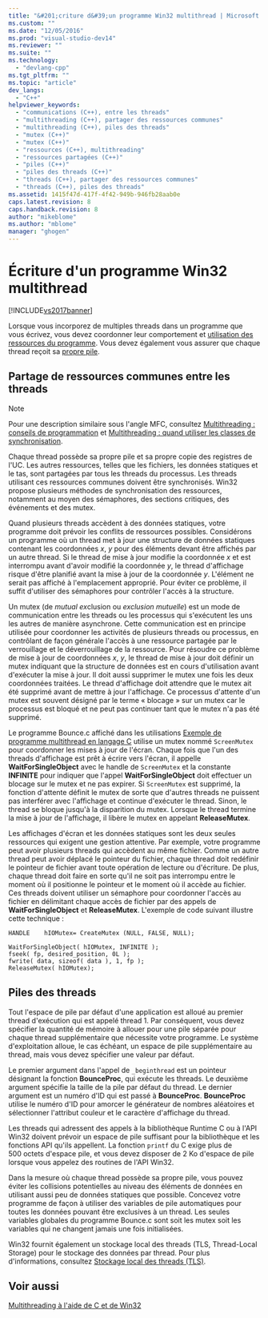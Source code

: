 ```yaml
---
title: "&#201;criture d&#39;un programme Win32 multithread | Microsoft Docs"
ms.custom: ""
ms.date: "12/05/2016"
ms.prod: "visual-studio-dev14"
ms.reviewer: ""
ms.suite: ""
ms.technology: 
  - "devlang-cpp"
ms.tgt_pltfrm: ""
ms.topic: "article"
dev_langs: 
  - "C++"
helpviewer_keywords: 
  - "communications (C++), entre les threads"
  - "multithreading (C++), partager des ressources communes"
  - "multithreading (C++), piles des threads"
  - "mutex (C++)"
  - "mutex (C++)"
  - "ressources (C++), multithreading"
  - "ressources partagées (C++)"
  - "piles (C++)"
  - "piles des threads (C++)"
  - "threads (C++), partager des ressources communes"
  - "threads (C++), piles des threads"
ms.assetid: 1415f47d-417f-4f42-949b-946fb28aab0e
caps.latest.revision: 8
caps.handback.revision: 8
author: "mikeblome"
ms.author: "mblome"
manager: "ghogen"
---
```

# &#201;criture d&#39;un programme Win32 multithread
[!INCLUDE[vs2017banner](../../assembler/inline/includes/vs2017banner.md)]

Lorsque vous incorporez de multiples threads dans un programme que vous écrivez, vous devez coordonner leur comportement et [utilisation des ressources du programme](#_core_sharing_common_resources_between_threads).  Vous devez également vous assurer que chaque thread reçoit sa [propre pile](#_core_thread_stacks).  
  
##  <a name="_core_sharing_common_resources_between_threads"></a> Partage de ressources communes entre les threads  
  
> [!NOTE]
>  Pour une description similaire sous l'angle MFC, consultez [Multithreading : conseils de programmation](../../parallel/multithreading-programming-tips.md) et [Multithreading : quand utiliser les classes de synchronisation](../../parallel/multithreading-when-to-use-the-synchronization-classes.md).  
  
 Chaque thread possède sa propre pile et sa propre copie des registres de l'UC.  Les autres ressources, telles que les fichiers, les données statiques et le tas, sont partagées par tous les threads du processus.  Les threads utilisant ces ressources communes doivent être synchronisés.  Win32 propose plusieurs méthodes de synchronisation des ressources, notamment au moyen des sémaphores, des sections critiques, des événements et des mutex.  
  
 Quand plusieurs threads accèdent à des données statiques, votre programme doit prévoir les conflits de ressources possibles.  Considérons un programme où un thread met à jour une structure de données statiques contenant les coordonnées *x*, *y* pour des éléments devant être affichés par un autre thread.  Si le thread de mise à jour modifie la coordonnée *x* et est interrompu avant d'avoir modifié la coordonnée *y*, le thread d'affichage risque d'être planifié avant la mise à jour de la coordonnée *y*.  L'élément ne serait pas affiché à l'emplacement approprié.  Pour éviter ce problème, il suffit d'utiliser des sémaphores pour contrôler l'accès à la structure.  
  
 Un mutex \(de *mutual ex*clusion ou *exclusion mutuelle*\) est un mode de communication entre les threads ou les processus qui s'exécutent les uns les autres de manière asynchrone.  Cette communication est en principe utilisée pour coordonner les activités de plusieurs threads ou processus, en contrôlant de façon générale l'accès à une ressource partagée par le verrouillage et le déverrouillage de la ressource.  Pour résoudre ce problème de mise à jour de coordonnées *x*, *y*, le thread de mise à jour doit définir un mutex indiquant que la structure de données est en cours d'utilisation avant d'exécuter la mise à jour.  Il doit aussi supprimer le mutex une fois les deux coordonnées traitées.  Le thread d'affichage doit attendre que le mutex ait été supprimé avant de mettre à jour l'affichage.  Ce processus d'attente d'un mutex est souvent désigné par le terme « blocage » sur un mutex car le processus est bloqué et ne peut pas continuer tant que le mutex n'a pas été supprimé.  
  
 Le programme Bounce.c affiché dans les utilisations [Exemple de programme multithread en langage C](../../parallel/sample-multithread-c-program.md) utilise un mutex nommé `ScreenMutex` pour coordonner les mises à jour de l'écran.  Chaque fois que l'un des threads d'affichage est prêt à écrire vers l'écran, il appelle **WaitForSingleObject** avec le handle de `ScreenMutex` et la constante **INFINITE** pour indiquer que l'appel **WaitForSingleObject** doit effectuer un blocage sur le mutex et ne pas expirer.  Si `ScreenMutex` est supprimé, la fonction d'attente définit le mutex de sorte que d'autres threads ne puissent pas interférer avec l'affichage et continue d'exécuter le thread.  Sinon, le thread se bloque jusqu'à la disparition du mutex.  Lorsque le thread termine la mise à jour de l'affichage, il libère le mutex en appelant **ReleaseMutex**.  
  
 Les affichages d'écran et les données statiques sont les deux seules ressources qui exigent une gestion attentive.  Par exemple, votre programme peut avoir plusieurs threads qui accèdent au même fichier.  Comme un autre thread peut avoir déplacé le pointeur du fichier, chaque thread doit redéfinir le pointeur de fichier avant toute opération de lecture ou d'écriture.  De plus, chaque thread doit faire en sorte qu'il ne soit pas interrompu entre le moment où il positionne le pointeur et le moment où il accède au fichier.  Ces threads doivent utiliser un sémaphore pour coordonner l'accès au fichier en délimitant chaque accès de fichier par des appels de **WaitForSingleObject** et **ReleaseMutex**.  L'exemple de code suivant illustre cette technique :  
  
```  
HANDLE    hIOMutex= CreateMutex (NULL, FALSE, NULL);  
  
WaitForSingleObject( hIOMutex, INFINITE );  
fseek( fp, desired_position, 0L );  
fwrite( data, sizeof( data ), 1, fp );  
ReleaseMutex( hIOMutex);  
```  
  
##  <a name="_core_thread_stacks"></a> Piles des threads  
 Tout l'espace de pile par défaut d'une application est alloué au premier thread d'exécution qui est appelé thread 1.  Par conséquent, vous devez spécifier la quantité de mémoire à allouer pour une pile séparée pour chaque thread supplémentaire que nécessite votre programme.  Le système d'exploitation alloue, le cas échéant, un espace de pile supplémentaire au thread, mais vous devez spécifier une valeur par défaut.  
  
 Le premier argument dans l'appel de `_beginthread` est un pointeur désignant la fonction **BounceProc**, qui exécute les threads.  Le deuxième argument spécifie la taille de la pile par défaut du thread.  Le dernier argument est un numéro d'ID qui est passé à **BounceProc**.  **BounceProc** utilise le numéro d'ID pour amorcer le générateur de nombres aléatoires et sélectionner l'attribut couleur et le caractère d'affichage du thread.  
  
 Les threads qui adressent des appels à la bibliothèque Runtime C ou à l'API Win32 doivent prévoir un espace de pile suffisant pour la bibliothèque et les fonctions API qu'ils appellent.  La fonction `printf` du C exige plus de 500 octets d'espace pile, et vous devez disposer de 2 Ko d'espace de pile lorsque vous appelez des routines de l'API Win32.  
  
 Dans la mesure où chaque thread possède sa propre pile, vous pouvez éviter les collisions potentielles au niveau des éléments de données en utilisant aussi peu de données statiques que possible.  Concevez votre programme de façon à utiliser des variables de pile automatiques pour toutes les données pouvant être exclusives à un thread.  Les seules variables globales du programme Bounce.c sont soit les mutex soit les variables qui ne changent jamais une fois initialisées.  
  
 Win32 fournit également un stockage local des threads \(TLS, Thread\-Local Storage\) pour le stockage des données par thread.  Pour plus d'informations, consultez [Stockage local des threads \(TLS\)](../../parallel/thread-local-storage-tls.md).  
  
## Voir aussi  
 [Multithreading à l'aide de C et de Win32](../../parallel/multithreading-with-c-and-win32.md)